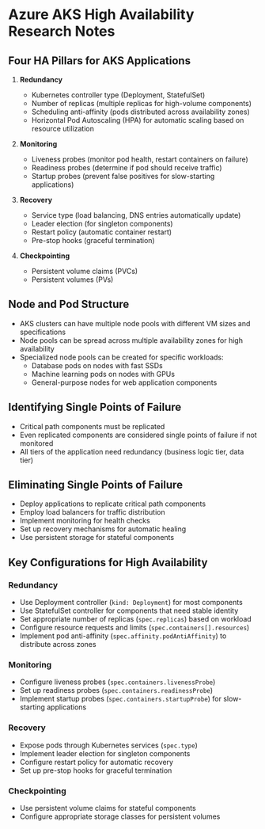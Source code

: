 # Azure AKS High Availability Research Notes

## Four HA Pillars for AKS Applications

1. **Redundancy**
   - Kubernetes controller type (Deployment, StatefulSet)
   - Number of replicas (multiple replicas for high-volume components)
   - Scheduling anti-affinity (pods distributed across availability zones)
   - Horizontal Pod Autoscaling (HPA) for automatic scaling based on resource utilization

2. **Monitoring**
   - Liveness probes (monitor pod health, restart containers on failure)
   - Readiness probes (determine if pod should receive traffic)
   - Startup probes (prevent false positives for slow-starting applications)

3. **Recovery**
   - Service type (load balancing, DNS entries automatically update)
   - Leader election (for singleton components)
   - Restart policy (automatic container restart)
   - Pre-stop hooks (graceful termination)

4. **Checkpointing**
   - Persistent volume claims (PVCs)
   - Persistent volumes (PVs)

## Node and Pod Structure

- AKS clusters can have multiple node pools with different VM sizes and specifications
- Node pools can be spread across multiple availability zones for high availability
- Specialized node pools can be created for specific workloads:
  - Database pods on nodes with fast SSDs
  - Machine learning pods on nodes with GPUs
  - General-purpose nodes for web application components

## Identifying Single Points of Failure

- Critical path components must be replicated
- Even replicated components are considered single points of failure if not monitored
- All tiers of the application need redundancy (business logic tier, data tier)

## Eliminating Single Points of Failure

- Deploy applications to replicate critical path components
- Employ load balancers for traffic distribution
- Implement monitoring for health checks
- Set up recovery mechanisms for automatic healing
- Use persistent storage for stateful components

## Key Configurations for High Availability

### Redundancy
- Use Deployment controller (`kind: Deployment`) for most components
- Use StatefulSet controller for components that need stable identity
- Set appropriate number of replicas (`spec.replicas`) based on workload
- Configure resource requests and limits (`spec.containers[].resources`)
- Implement pod anti-affinity (`spec.affinity.podAntiAffinity`) to distribute across zones

### Monitoring
- Configure liveness probes (`spec.containers.livenessProbe`)
- Set up readiness probes (`spec.containers.readinessProbe`)
- Implement startup probes (`spec.containers.startupProbe`) for slow-starting applications

### Recovery
- Expose pods through Kubernetes services (`spec.type`)
- Implement leader election for singleton components
- Configure restart policy for automatic recovery
- Set up pre-stop hooks for graceful termination

### Checkpointing
- Use persistent volume claims for stateful components
- Configure appropriate storage classes for persistent volumes
